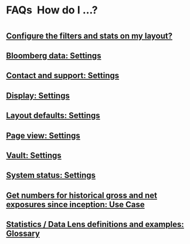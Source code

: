# FAQs &#151; How do I ...?

## [Configure the filters and stats on my layout?](faq/filters_and_statistics__data_lenses_configuration.md)
## [Bloomberg data: Settings](faq/settings/bloomberg_data.md)
## [Contact and support: Settings](faq/settings/contact_and_support.md)
## [Display: Settings](faq/settings/display_data.md)
## [Layout defaults: Settings](faq/settings/layout.md)
## [Page view: Settings](faq/settings/page.md)
## [Vault: Settings](faq/settings/vault.md)
## [System status: Settings](faq/settings/system_status.md)
## [Get numbers for historical gross and net exposures since inception: Use Case](#historicalgross_usecase)
## [Statistics / Data Lens definitions and examples: Glossary](#glossary)

